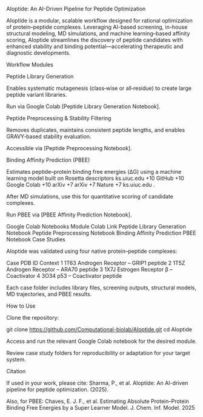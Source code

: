 AIoptide: An AI-Driven Pipeline for Peptide Optimization

AIoptide is a modular, scalable workflow designed for rational optimization of protein–peptide complexes. Leveraging AI-based screening, in-house structural modeling, MD simulations, and machine learning–based affinity scoring, AIoptide streamlines the discovery of peptide candidates with enhanced stability and binding potential—accelerating therapeutic and diagnostic developments.

Workflow Modules

Peptide Library Generation

Enables systematic mutagenesis (class‑wise or all‑residue) to create large peptide variant libraries.

Run via Google Colab [Peptide Library Generation Notebook].

Peptide Preprocessing & Stability Filtering

Removes duplicates, maintains consistent peptide lengths, and enables GRAVY‑based stability evaluation.

Accessible via [Peptide Preprocessing Notebook].

Binding Affinity Prediction (PBEE)

Estimates peptide–protein binding free energies (ΔG) using a machine learning model built on Rosetta descriptors 
ks.uiuc.edu
+10
GitHub
+10
Google Colab
+10
arXiv
+7
arXiv
+7
Nature
+7
ks.uiuc.edu
.

After MD simulations, use this for quantitative scoring of candidate complexes.

Run PBEE via [PBEE Affinity Prediction Notebook].

Google Colab Notebooks
Module	Colab Link
Peptide Library Generation	Notebook
Peptide Preprocessing	Notebook
Binding Affinity Prediction	PBEE Notebook
Case Studies

AIoptide was validated using four native protein–peptide complexes:

Case	PDB ID	Context
1	1T63	Androgen Receptor – GRIP1 peptide
2	1T5Z	Androgen Receptor – ARA70 peptide
3	1X7J	Estrogen Receptor β – Coactivator
4	3O34	p53 – Coactivator peptide

Each case folder includes library files, screening outputs, structural models, MD trajectories, and PBEE results.

How to Use

Clone the repository:

git clone https://github.com/Computational-biolab/AIoptide.git
cd AIoptide


Access and run the relevant Google Colab notebook for the desired module.

Review case study folders for reproducibility or adaptation for your target system.

Citation

If used in your work, please cite:
Sharma, P., et al. AIoptide: An AI-driven pipeline for peptide optimization. (2025).

Also, for PBEE:
Chaves, E. J. F., et al. Estimating Absolute Protein–Protein Binding Free Energies by a Super Learner Model. J. Chem. Inf. Model. 2025

